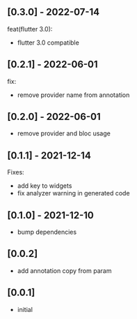 ## [0.3.0] - 2022-07-14

feat(flutter 3.0):
- flutter 3.0 compatible

## [0.2.1] - 2022-06-01

fix:
- remove provider name from annotation

## [0.2.0] - 2022-06-01

- remove provider and bloc usage


## [0.1.1] - 2021-12-14

Fixes: 
- add key to widgets 
- fix analyzer warning in generated code

## [0.1.0] - 2021-12-10

- bump dependencies

## [0.0.2]

- add annotation copy from param

## [0.0.1]

- initial